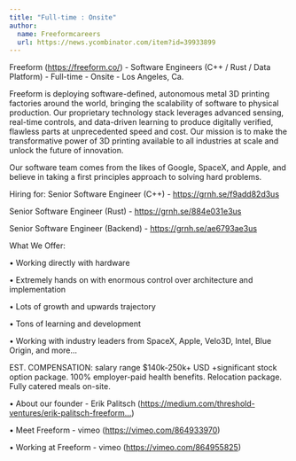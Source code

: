 ```yaml
---
title: "Full-time : Onsite"
author:
  name: Freeformcareers
  url: https://news.ycombinator.com/item?id=39933899
---
```

Freeform (<a href="https:&#x2F;&#x2F;freeform.co&#x2F;" rel="nofollow">https:&#x2F;&#x2F;freeform.co&#x2F;</a>) - Software Engineers (C++ &#x2F; Rust &#x2F; Data Platform) - Full-time - Onsite - Los Angeles, Ca.

Freeform is deploying software-defined, autonomous metal 3D printing factories around the world, bringing the scalability of software to physical production. Our proprietary technology stack leverages advanced sensing, real-time controls, and data-driven learning to produce digitally verified, flawless parts at unprecedented speed and cost. Our mission is to make the transformative power of 3D printing available to all industries at scale and unlock the future of innovation.

Our software team comes from the likes of Google, SpaceX, and Apple, and believe in taking a first principles approach to solving hard problems.

Hiring for:
Senior Software Engineer (C++) - <a href="https:&#x2F;&#x2F;grnh.se&#x2F;f9add82d3us" rel="nofollow">https:&#x2F;&#x2F;grnh.se&#x2F;f9add82d3us</a>

Senior Software Engineer (Rust) - <a href="https:&#x2F;&#x2F;grnh.se&#x2F;884e031e3us" rel="nofollow">https:&#x2F;&#x2F;grnh.se&#x2F;884e031e3us</a>

Senior Software Engineer (Backend) - <a href="https:&#x2F;&#x2F;grnh.se&#x2F;ae6793ae3us" rel="nofollow">https:&#x2F;&#x2F;grnh.se&#x2F;ae6793ae3us</a>

What We Offer:

• Working directly with hardware

• Extremely hands on with enormous control over architecture and implementation

• Lots of growth and upwards trajectory

• Tons of learning and development

• Working with industry leaders from SpaceX, Apple, Velo3D, Intel, Blue Origin, and more...

EST. COMPENSATION: salary range $140k-250k+ USD
+significant stock option package. 100% employer-paid health benefits. Relocation package. Fully catered meals on-site.

• About our founder - Erik Palitsch (<a href="https:&#x2F;&#x2F;medium.com&#x2F;threshold-ventures&#x2F;erik-palitsch-freeform-founder-q-a-cfdf0b5bfc02" rel="nofollow">https:&#x2F;&#x2F;medium.com&#x2F;threshold-ventures&#x2F;erik-palitsch-freeform...</a>)

• Meet Freeform - vimeo (<a href="https:&#x2F;&#x2F;vimeo.com&#x2F;864933970" rel="nofollow">https:&#x2F;&#x2F;vimeo.com&#x2F;864933970</a>)

• Working at Freeform - vimeo (<a href="https:&#x2F;&#x2F;vimeo.com&#x2F;864955825" rel="nofollow">https:&#x2F;&#x2F;vimeo.com&#x2F;864955825</a>)
